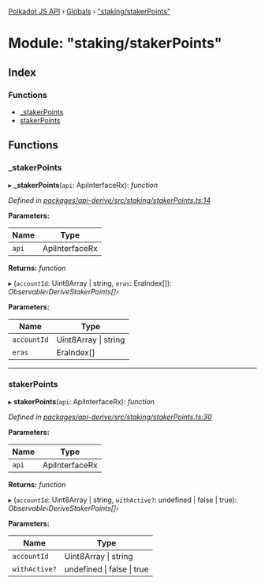 [Polkadot JS API](../README.md) › [Globals](../globals.md) › ["staking/stakerPoints"](_staking_stakerpoints_.md)

# Module: "staking/stakerPoints"

## Index

### Functions

* [_stakerPoints](_staking_stakerpoints_.md#_stakerpoints)
* [stakerPoints](_staking_stakerpoints_.md#stakerpoints)

## Functions

###  _stakerPoints

▸ **_stakerPoints**(`api`: ApiInterfaceRx): *function*

*Defined in [packages/api-derive/src/staking/stakerPoints.ts:14](https://github.com/polkadot-js/api/blob/11e7b90918/packages/api-derive/src/staking/stakerPoints.ts#L14)*

**Parameters:**

Name | Type |
------ | ------ |
`api` | ApiInterfaceRx |

**Returns:** *function*

▸ (`accountId`: Uint8Array | string, `eras`: EraIndex[]): *Observable‹DeriveStakerPoints[]›*

**Parameters:**

Name | Type |
------ | ------ |
`accountId` | Uint8Array &#124; string |
`eras` | EraIndex[] |

___

###  stakerPoints

▸ **stakerPoints**(`api`: ApiInterfaceRx): *function*

*Defined in [packages/api-derive/src/staking/stakerPoints.ts:30](https://github.com/polkadot-js/api/blob/11e7b90918/packages/api-derive/src/staking/stakerPoints.ts#L30)*

**Parameters:**

Name | Type |
------ | ------ |
`api` | ApiInterfaceRx |

**Returns:** *function*

▸ (`accountId`: Uint8Array | string, `withActive?`: undefined | false | true): *Observable‹DeriveStakerPoints[]›*

**Parameters:**

Name | Type |
------ | ------ |
`accountId` | Uint8Array &#124; string |
`withActive?` | undefined &#124; false &#124; true |
